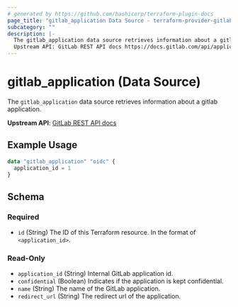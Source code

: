 ```yaml
---
# generated by https://github.com/hashicorp/terraform-plugin-docs
page_title: "gitlab_application Data Source - terraform-provider-gitlab"
subcategory: ""
description: |-
  The gitlab_application data source retrieves information about a gitlab application.
  Upstream API: GitLab REST API docs https://docs.gitlab.com/api/applications/
---
```


# gitlab_application (Data Source)

The `gitlab_application` data source retrieves information about a gitlab application.

**Upstream API**: [GitLab REST API docs](https://docs.gitlab.com/api/applications/)

## Example Usage

```terraform
data "gitlab_application" "oidc" {
  application_id = 1
}
```

<!-- schema generated by tfplugindocs -->
## Schema

### Required

- `id` (String) The ID of this Terraform resource. In the format of `<application_id>`.

### Read-Only

- `application_id` (String) Internal GitLab application id.
- `confidential` (Boolean) Indicates if the application is kept confidential.
- `name` (String) The name of the GitLab application.
- `redirect_url` (String) The redirect url of the application.
